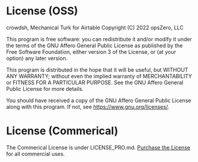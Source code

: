 # License (OSS)

crowdsh, Mechanical Turk for Airtable
Copyright (C) 2022 opsZero, LLC

This program is free software: you can redistribute it and/or modify
it under the terms of the GNU Affero General Public License as
published by the Free Software Foundation, either version 3 of the
License, or (at your option) any later version.

This program is distributed in the hope that it will be useful,
but WITHOUT ANY WARRANTY; without even the implied warranty of
MERCHANTABILITY or FITNESS FOR A PARTICULAR PURPOSE. See the
GNU Affero General Public License for more details.

You should have received a copy of the GNU Affero General Public License
along with this program. If not, see <https://www.gnu.org/licenses/>.

# License (Commerical)

The Commerical License is under LICENSE_PRO.md. [Purchase
the License](https://sowl.co/s/nAt8n) for all commercial uses.
